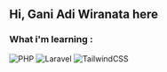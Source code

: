 ## Hi, Gani Adi Wiranata here

### What i'm learning :

![PHP](https://img.shields.io/badge/PHP-white?style=for-the-badge&logo=php)
![Laravel](https://img.shields.io/badge/Laravel-grey?style=for-the-badge&logo=laravel)
![TailwindCSS](https://img.shields.io/badge/tailwindcss-%2338B2AC.svg?style=for-the-badge&logo=tailwind-css&logoColor=white)